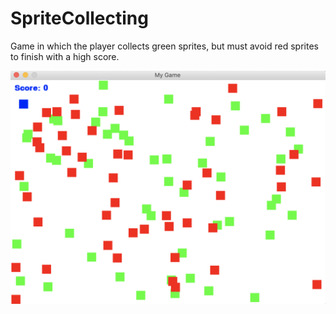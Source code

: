 # SpriteCollecting
Game in which the player collects green sprites, but must avoid red sprites to finish with a high score.

![](ImageDemo/gameStart.png)
